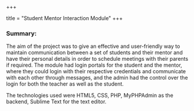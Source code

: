 +++

title = "Student Mentor Interaction Module"
+++

### Summary:

The aim of the project was to give an effective and user-friendly way to maintain communication between a set of students and their mentor and have their personal details in order to schedule meetings with their parents if required. The module had login portals for the student and the mentor, where they could login with their respective credentials and communicate with each other through messages, and the admin had the control over the login for both the teacher as well as the student.

The technologies used were HTML5, CSS, PHP, MyPHPAdmin as the backend, Sublime Text for the text editor.
